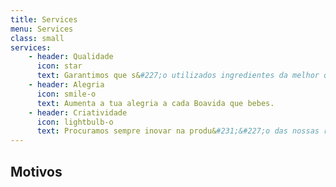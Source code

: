 ```yaml
---
title: Services
menu: Services
class: small
services:
    - header: Qualidade
      icon: star
      text: Garantimos que s&#227;o utilizados ingredientes da melhor qualidade de modo a que os teus pecados sejam inesquec&#237;veis.
    - header: Alegria
      icon: smile-o
      text: Aumenta a tua alegria a cada Boavida que bebes.
    - header: Criatividade
      icon: lightbulb-o
      text: Procuramos sempre inovar na produ&#231;&#227;o das nossas receitas para agradar a &quot;Gregos e a Troianos&quot;.
---
```


## Motivos
